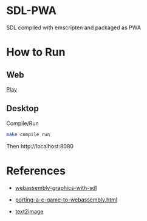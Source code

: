 # SDL-PWA

SDL compiled with emscripten and packaged as PWA

# How to Run

## Web
[Play](https://humbertodias.github.io/sdl-pwa)
## Desktop

Compile/Run

```sh
make compile run
```

Then
http://localhost:8080


# References

* [webassembly-graphics-with-sdl](https://www.jamesfmackenzie.com/2019/12/01/webassembly-graphics-with-sdl)

* [porting-a-c-game-to-webassembly.html](https://ryanpcmcquen.org/code/2020/11/26/porting-a-c-game-to-webassembly.html)

* [text2image](https://text2image.com/en/)
